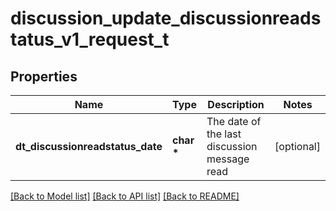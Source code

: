 # discussion_update_discussionreadstatus_v1_request_t

## Properties
Name | Type | Description | Notes
------------ | ------------- | ------------- | -------------
**dt_discussionreadstatus_date** | **char \*** | The date of the last discussion message read | [optional] 

[[Back to Model list]](../README.md#documentation-for-models) [[Back to API list]](../README.md#documentation-for-api-endpoints) [[Back to README]](../README.md)



